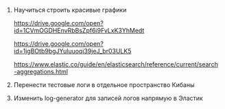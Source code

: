 1. Научиться строить красивые графики

	https://drive.google.com/open?id=1CVmOGDHEnvRbBsZpf6i9FvLxK3YhMedt

	https://drive.google.com/open?id=1jgBOtb9bgJYuluuoqi39jeJ_br03ULK5

	https://www.elastic.co/guide/en/elasticsearch/reference/current/search-aggregations.html

2. Перенести тестовые логи в отдельное пространство Кибаны

3. Изменить log-generator для записей логов напрямую в Эластик